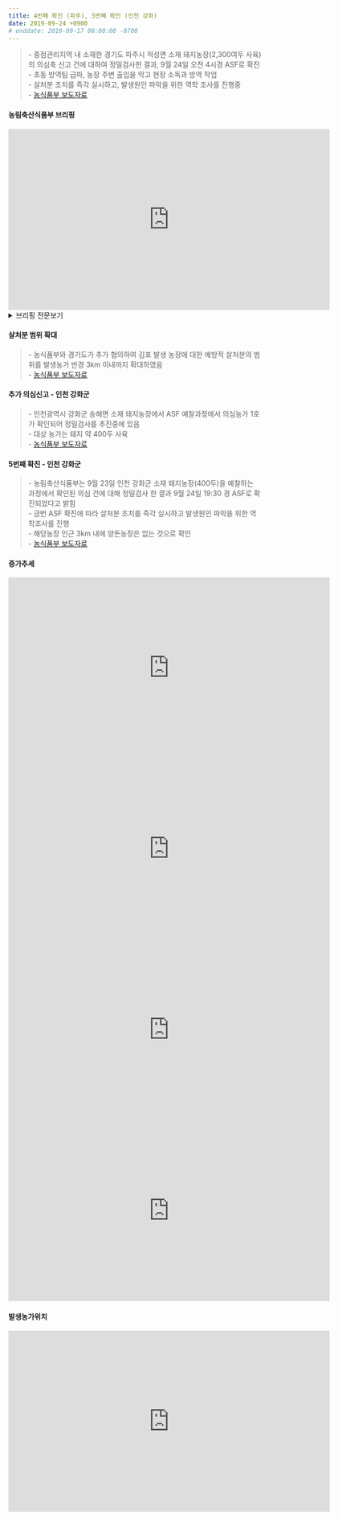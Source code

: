 ```yaml
---
title: 4번째 확진 (파주), 5번째 확인 (인천 강화)
date: 2019-09-24 +0900
# enddate: 2019-09-17 00:00:00 -0700
---
```

> \- 중점관리지역 내 소재한 경기도 파주시 적성면 소재 돼지농장(2,300여두 사육)의 의심축 신고 건에 대하여 정밀검사한 결과, 9월 24일 오전 4시경 ASF로 확진  
> \- 초동 방역팀 급파, 농장 주변 출입을 막고 현장 소독과 방역 작업   
> \- 살처분 조치를 즉각 실시하고, 발생원인 파악을 위한 역학 조사를 진행중  
> \- [농식품부 보도자료](http://www.mafra.go.kr/FMD-AI/2095/subview.do?enc=Zm5jdDF8QEB8JTJGYmJzJTJGRk1ELUFJJTJGMzU0JTJGMzIxNDA5JTJGYXJ0Y2xWaWV3LmRvJTNGYmJzQ2xTZXElM0QlMjZyZ3NFbmRkZVN0ciUzRCUyNmJic09wZW5XcmRTZXElM0QlMjZyZ3NCZ25kZVN0ciUzRCUyNnBhc3N3b3JkJTNEJTI2c3JjaENvbHVtbiUzRCUyNnJvdyUzRDEwJTI2aXNWaWV3TWluZSUzRGZhbHNlJTI2cGFnZSUzRDElMjZzcmNoV3JkJTNEJTI2)

#### 농림축산식품부 브리핑
<iframe width="640" height="360" src="https://www.youtube.com/embed/BO0p3M-cNHg" frameborder="0" allow="accelerometer; autoplay; encrypted-media; gyroscope; picture-in-picture" allowfullscreen></iframe>

<details>
<summary>브리핑 전문보기</summary>
<div markdown="1">

9월 16일과 17일 아프리카돼지열병이 경기 파주와 연천 소재 두개 농장에서 발생한 후, 9월 23일 경기도 김포시와 파주시 양돈농가에서 아프리카돼지열병이 추가로 발생하였습니다. 김포는 9월 23일 오전에 신고된 양돈농가는 모돈 4두 유산, 모돈 1두 폐사했습니다. 해당농장은 1,800여두를 사육하며 울타리가 설치되었으며 일반사료를 급여하고 있습니다. 또한 외국인 근로자 2명이 근무중에 있습니다. 파주발생농장은 농장주가 9월 23일 모돈 3두 유산 증상을 확인하여 파주시에 의심신고를 하였고 해당농장은 돼지 약 2,300두를 사육하며 연천발생농장 방역대 내인 약 6.9km 떨어진 곳에 위치하고 있습니다. 해당 농장에는 울타리가 설치되었으며 잔반은 급여되지 않았습니다. 외국인 근로자는 1명인 것으로 확인되었습니다. 

이번에 발생한 김포 파주 2곳도 9월 17일부터 중점 관리지역으로 지정하여 관리하고 있습니다. 중점관리지역은 9월 17일 이후 타지역으로 돼지와 분뇨 반출을 3주간 금지하고 있습니다. 치료목적을 제외하고는 수의사, 컨설턴트, 사료업계 관계자는 농장에 3주간 출입이 제한되고, 양돈농가 입구에 출입자, 차량을 통제하고 있습니다. 공동방제단 등 소독차량을 총 동원하여 농가와 주변도로 등을 집중 소독하고 있습니다. 농식품부는 특별방역단이 중점관리지역에 상주하면서 집중점검을 하고 있습니다. 오늘 23일 김포소재 돼지농장에서 아프리카돼지열병이 확진됨에 따라 확산방지를 위해 어제 19시 30분부터 48시간동안 경기, 인천과 강원지역의 돼지농장, 도축장, 사료공장 출입차량 등을 대상으로 일시 이동중지명령을 발령하였습니다. 이 기간동안 농장, 도축장 등 축산관련 시설에 대한 대대적인 소독 등을 실시할 계획입니다. 농식품부와 경기도가 추가협의하여 김포 발생농장에 대한 예방적 살처분의 범위를 발생 농가 반경 3km 이내까지 확대하는 등 보다 선제적으로 강력하게 대응하고 있습니다. 이상 브리핑을 마치겠습니다.
 
</div>
</details>

#### 살처분 범위 확대
> \- 농식품부와 경기도가 추가 협의하여 김포 발생 농장에 대한 예방적 살처분의 범위를 발생농가 반경 3km 이내까지 확대하였음  
> \- [농식품부 보도자료](http://www.mafra.go.kr/FMD-AI/2095/subview.do?enc=Zm5jdDF8QEB8JTJGYmJzJTJGRk1ELUFJJTJGMzU0JTJGMzIxNDExJTJGYXJ0Y2xWaWV3LmRvJTNGYmJzQ2xTZXElM0QlMjZpc1ZpZXdNaW5lJTNEZmFsc2UlMjZyZ3NFbmRkZVN0ciUzRCUyNnBhZ2UlM0QxJTI2YmJzT3BlbldyZFNlcSUzRCUyNnJnc0JnbmRlU3RyJTNEJTI2c3JjaFdyZCUzRCUyNnBhc3N3b3JkJTNEJTI2c3JjaENvbHVtbiUzRCUyNnJvdyUzRDEwJTI2)

#### 추가 의심신고 - 인천 강화군  
> \- 인천광역시 강화군 송해면 소재 돼지농장에서 ASF 예찰과정에서 의심농가 1호가 확인되어 정밀검사를 추진중에 있음  
> \- 대상 농가는 돼지 약 400두 사육  
> \- [농식품부 보도자료](http://www.mafra.go.kr/FMD-AI/2095/subview.do?enc=Zm5jdDF8QEB8JTJGYmJzJTJGRk1ELUFJJTJGMzU0JTJGMzIxNDE3JTJGYXJ0Y2xWaWV3LmRvJTNG)

#### 5번째 확진 - 인천 강화군  
> \- 농림축산식품부는 9월 23일 인천 강화군 소재 돼지농장(400두)을 예찰하는 과정에서 확인된 의심 건에 대해 정밀검사 한 결과 9월 24일 19:30 경 ASF로 확진되었다고 밝힘  
> \- 금번 ASF 확진에 따라 살처분 조치를 즉각 실시하고 발생원인 파악을 위한 역학조사를 진행  
> \- 해당농장 인근 3km 내에 양돈농장은 없는 것으로 확인  
> \- [농식품부 보도자료](http://www.mafra.go.kr/FMD-AI/2095/subview.do?enc=Zm5jdDF8QEB8JTJGYmJzJTJGRk1ELUFJJTJGMzU0JTJGMzIxNDI0JTJGYXJ0Y2xWaWV3LmRvJTNG)

#### 증가추세  
<iframe width="640" height="360" src="https://youngjunna.github.io/asf-timeline/charts/190924-chart" frameborder="0" allow="accelerometer; autoplay; encrypted-media; gyroscope; picture-in-picture" allowfullscreen></iframe> 
<iframe width="640" height="360" src="https://youngjunna.github.io/asf-timeline/charts/190924-bar1" frameborder="0" allow="accelerometer; autoplay; encrypted-media; gyroscope; picture-in-picture" allowfullscreen></iframe>

<iframe width="640" height="360" src="https://youngjunna.github.io/asf-timeline/charts/190924-chart2" frameborder="0" allow="accelerometer; autoplay; encrypted-media; gyroscope; picture-in-picture" allowfullscreen></iframe>
<iframe width="640" height="360" src="https://youngjunna.github.io/asf-timeline/charts/190924-bar2" frameborder="0" allow="accelerometer; autoplay; encrypted-media; gyroscope; picture-in-picture" allowfullscreen></iframe>

#### 발생농가위치  
<iframe width="640" height="360" src="https://youngjunna.github.io/asf-timeline/charts/190924-map" frameborder="0" allow="accelerometer; autoplay; encrypted-media; gyroscope; picture-in-picture" allowfullscreen></iframe>

